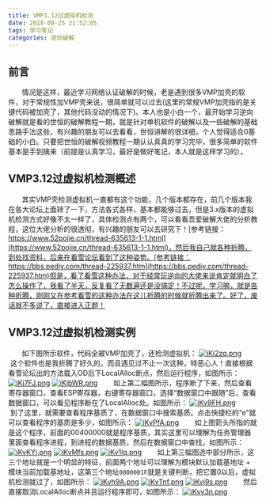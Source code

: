```yaml
---
title: VMP3.12过虚拟机检测
date: 2018-09-25 21:52:05
tags: 学习笔记
categories: 逆向破解
---
```

## 前言
&#160; &#160; &#160; &#160;情况是这样，最近学习网络认证破解的时候，老是遇到很多VMP加壳的软件，对于常规性加VMP壳来说，很简单就可以过去(这里的常规VMP加壳指的是关键代码被加壳了，其他代码没动的情况下)。本人也是小白一个，最开始学习逆向破解就是看的世恒的破解教程一期，就是针对单机软件的破解以及一些破解的基础思路手法这些，有兴趣的朋友可以去看看，世恒讲解的很详细，个人觉得适合0基础的小白。只要把世恒的破解视频教程一期认认真真的学习完毕，很多简单的软件基本是手到擒来（前提是认真学习，最好是做好笔记，本人就是这样学习的）。
<!--more-->
## VMP3.12过虚拟机检测概述
&#160; &#160; &#160; &#160;其实VMP壳检测虚拟机一直都有这个功能，几个版本都存在，前几个版本我在各大论坛上面转了一下，方法各式各样，基本都能够过去，但是3.x版本的虚拟机检测方式好像不太一样了，具体检测点有两个，可以看看吾爱破解大佬的分析教程，这位大佬分析的很透彻，有兴趣的朋友可以去研究下！[参考链接：https://www.52pojie.cn/thread-635613-1-1.html](https://www.52pojie.cn/thread-635613-1-1.html)，然后我自己就各种折腾，到处找资料，后来在看雪论坛看到了这种姿势。[参考链接：https://bbs.pediy.com/thread-225937.htm](https://bbs.pediy.com/thread-225937.htm)但是，看了看雪这种办法，对于经常玩逆向的大佬来说肯定就明白了怎么操作了，我看了半天，反复看了无数遍还是没搞定！不过呢，学习嘛，就是各种折腾，刚刚又在参考看雪的这种办法在这儿折腾的时候就折腾出来了。好了，废话就不多说了，直接进入正题！
## VMP3.12过虚拟机检测实例
&#160; &#160; &#160; &#160;如下图所示软件，代码全被VMP加壳了，还检测虚拟机：
[![iKj2zq.png](https://s1.ax1x.com/2018/09/25/iKj2zq.png)](https://imgchr.com/i/iKj2zq)
&#160; &#160; &#160; &#160;这个软件也是我折腾了好久的，而且遇见过不止一次这种，特恶心人！直接根据看雪论坛出的方法载入OD后下LocalAlloc断点，然后运行程序，如图所示：
[![iKj7FJ.png](https://s1.ax1x.com/2018/09/25/iKj7FJ.png)](https://imgchr.com/i/iKj7FJ)
[![iKjbWR.png](https://s1.ax1x.com/2018/09/25/iKjbWR.png)](https://imgchr.com/i/iKjbWR)
&#160; &#160; &#160; &#160;如上第二幅图所示，程序断了下来，然后查看寄存器窗口，查看ESP寄存器，右键寄存器窗口，选择“数据窗口中跟随”后，查看数据窗口，可以看见程序断在了LocalAlloc处。如图所示：
[![iKv9FH.png](https://s1.ax1x.com/2018/09/25/iKv9FH.png)](https://imgchr.com/i/iKv9FH)
&#160; &#160; &#160; &#160;到了这里，就需要查看程序基质了，在数据窗口中搜索基质。点击快捷栏的“e"就可以查看程序的基质是多少，如图所示：
[![iKvPfA.png](https://s1.ax1x.com/2018/09/25/iKvPfA.png)](https://imgchr.com/i/iKvPfA)
&#160; &#160; &#160; &#160;如上图箭头所指的就是这个程序，前面的00400000就是程序基质，其实这里可以理解为任务管理器里面查看程序进程，到进程的数据基质，然后在数据窗口中查找，如图所示：
[![iKvKYj.png](https://s1.ax1x.com/2018/09/25/iKvKYj.png)](https://imgchr.com/i/iKvKYj)
[![iKvMfs.png](https://s1.ax1x.com/2018/09/25/iKvMfs.png)](https://imgchr.com/i/iKvMfs)
[![iKv1lq.png](https://s1.ax1x.com/2018/09/25/iKv1lq.png)](https://imgchr.com/i/iKv1lq)
&#160; &#160; &#160; &#160;如上第三幅图选中部分所示，这三个地址就是一个明显的特征，前面两个地址可以理解为模块默认加载基地址 + 模块当前加载基地址，这第三个地址`0000001F`就是关键判断，把它置0以后，虚拟机检测就过了，如图所示：
[![iKvh9A.png](https://s1.ax1x.com/2018/09/25/iKvh9A.png)](https://imgchr.com/i/iKvh9A)
[![iKvTnf.png](https://s1.ax1x.com/2018/09/25/iKvTnf.png)](https://imgchr.com/i/iKvTnf)
[![iKvj9s.png](https://s1.ax1x.com/2018/09/25/iKvj9s.png)](https://imgchr.com/i/iKvj9s)
&#160; &#160; &#160; &#160;然后直接取消LocalAlloc断点并且运行程序即可，如图所示：
[![iKvv3n.png](https://s1.ax1x.com/2018/09/25/iKvv3n.png)](https://imgchr.com/i/iKvv3n)
